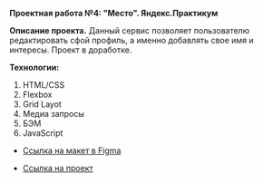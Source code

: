 **Проектная работа №4: "Место". Яндекс.Практикум**

**Описание проекта.**
 Данный сервис позволяет пользователю редактировать сфой профиль, а именно добавлять свое имя и интересы. Проект в доработке.

**Технологии:**
1. HTML/CSS
2. Flexbox
3. Grid Layot
4. Медиа запросы
5. БЭМ
6. JavaScript

* [Ссылка на макет в Figma](https://www.figma.com/file/2cn9N9jSkmxD84oJik7xL7/JavaScript.-Sprint-4?node-id=0%3A1)

* [Ссылка на проект](https://www.figma.com/file/2cn9N9jSkmxD84oJik7xL7/JavaScript.-Sprint-4?node-id=0%3A1)


